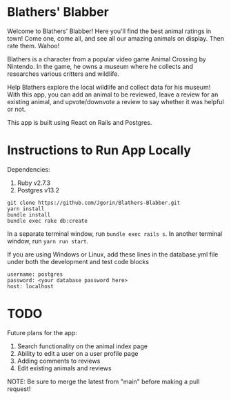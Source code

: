 # Blathers' Blabber

Welcome to Blathers' Blabber! Here you'll find the best animal ratings in town! Come one, come all, and see all our amazing animals on display. Then rate them. Wahoo!

Blathers is a character from a popular video game Animal Crossing by Nintendo. In the game, he owns a museum where he collects and researches various critters and wildlife.

Help Blathers explore the local wildlife and collect data for his museum! With this app, you can add an animal to be reviewed, leave a review for an existing animal,
and upvote/downvote a review to say whether it was helpful or not.

This app is built using React on Rails and Postgres.

# Instructions to Run App Locally
Dependencies:
1. Ruby v2.7.3
2. Postgres v13.2

```
git clone https://github.com/Jgorin/Blathers-Blabber.git
yarn install
bundle install
bundle exec rake db:create
```
In a separate terminal window, run `bundle exec rails s`.
In another terminal window, run `yarn run start`.

If you are using Windows or Linux, add these lines in the database.yml file under both the development and test code blocks

```
username: postgres
password: <your database password here>
host: localhost

```

# TODO
Future plans for the app:
1. Search functionality on the animal index page
2. Ability to edit a user on a user profile page
3. Adding comments to reviews
4. Edit existing animals and reviews

NOTE: Be sure to merge the latest from "main" before making a pull request!
